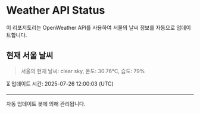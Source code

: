 
# Weather API Status

이 리포지토리는 OpenWeather API를 사용하여 서울의 날씨 정보를 자동으로 업데이트합니다.

## 현재 서울 날씨
> 서울의 현재 날씨: clear sky, 온도: 30.76°C, 습도: 79%

⏳ 업데이트 시간: 2025-07-26 12:00:03 (UTC)

---
자동 업데이트 봇에 의해 관리됩니다.
